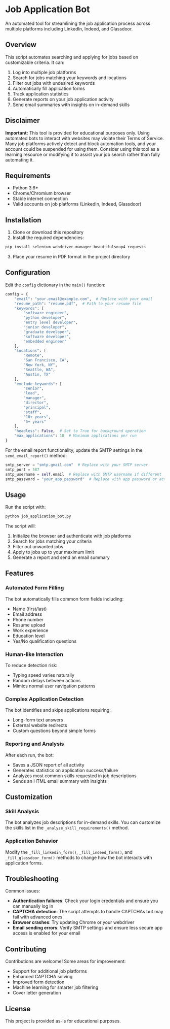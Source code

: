 # Job Application Bot

An automated tool for streamlining the job application process across multiple platforms including LinkedIn, Indeed, and Glassdoor.

## Overview

This script automates searching and applying for jobs based on customizable criteria. It can:

1. Log into multiple job platforms
2. Search for jobs matching your keywords and locations
3. Filter out jobs with undesired keywords
4. Automatically fill application forms
5. Track application statistics
6. Generate reports on your job application activity
7. Send email summaries with insights on in-demand skills

## Disclaimer

**Important:** This tool is provided for educational purposes only. Using automated bots to interact with websites may violate their Terms of Service. Many job platforms actively detect and block automation tools, and your account could be suspended for using them. Consider using this tool as a learning resource or modifying it to assist your job search rather than fully automating it.

## Requirements

- Python 3.6+
- Chrome/Chromium browser
- Stable internet connection
- Valid accounts on job platforms (LinkedIn, Indeed, Glassdoor)

## Installation

1. Clone or download this repository
2. Install the required dependencies:

```bash
pip install selenium webdriver-manager beautifulsoup4 requests
```

3. Place your resume in PDF format in the project directory

## Configuration

Edit the `config` dictionary in the `main()` function:

```python
config = {
    "email": "your.email@example.com",  # Replace with your email
    "resume_path": "resume.pdf",  # Path to your resume file
    "keywords": [
        "software engineer", 
        "python developer", 
        "entry level developer", 
        "junior developer",
        "graduate developer",
        "software developer",
        "embedded engineer"
    ],
    "locations": [
        "Remote", 
        "San Francisco, CA", 
        "New York, NY", 
        "Seattle, WA",
        "Austin, TX"
    ],
    "exclude_keywords": [
        "senior", 
        "lead", 
        "manager", 
        "director", 
        "principal",
        "staff",
        "10+ years",
        "5+ years"
    ],
    "headless": False,  # Set to True for background operation
    "max_applications": 10  # Maximum applications per run
}
```

For the email report functionality, update the SMTP settings in the `send_email_report()` method:

```python
smtp_server = "smtp.gmail.com"  # Replace with your SMTP server
smtp_port = 587
smtp_username = self.email  # Replace with SMTP username if different
smtp_password = "your_app_password"  # Replace with app password or actual password
```

## Usage

Run the script with:

```bash
python job_application_bot.py
```

The script will:
1. Initialize the browser and authenticate with job platforms
2. Search for jobs matching your criteria
3. Filter out unwanted jobs
4. Apply to jobs up to your maximum limit
5. Generate a report and send an email summary

## Features

### Automated Form Filling

The bot automatically fills common form fields including:
- Name (first/last)
- Email address
- Phone number
- Resume upload
- Work experience
- Education level
- Yes/No qualification questions

### Human-like Interaction

To reduce detection risk:
- Typing speed varies naturally
- Random delays between actions
- Mimics normal user navigation patterns

### Complex Application Detection

The bot identifies and skips applications requiring:
- Long-form text answers
- External website redirects
- Custom questions beyond simple forms

### Reporting and Analysis

After each run, the bot:
- Saves a JSON report of all activity
- Generates statistics on application success/failure
- Analyzes most common skills requested in job descriptions
- Sends an HTML email summary with insights

## Customization

### Skill Analysis

The bot analyzes job descriptions for in-demand skills. You can customize the skills list in the `_analyze_skill_requirements()` method.

### Application Behavior

Modify the `_fill_linkedin_form()`, `_fill_indeed_form()`, and `_fill_glassdoor_form()` methods to change how the bot interacts with application forms.

## Troubleshooting

Common issues:
- **Authentication failures**: Check your login credentials and ensure you can manually log in
- **CAPTCHA detection**: The script attempts to handle CAPTCHAs but may fail with advanced ones
- **Browser crashes**: Try updating Chrome or your webdriver
- **Email sending errors**: Verify SMTP settings and ensure less secure app access is enabled for your email

## Contributing

Contributions are welcome! Some areas for improvement:
- Support for additional job platforms
- Enhanced CAPTCHA solving
- Improved form detection
- Machine learning for smarter job filtering
- Cover letter generation

## License

This project is provided as-is for educational purposes.
